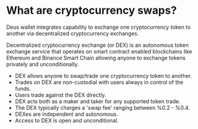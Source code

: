 # What are cryptocurrency swaps?

Deus wallet integrates capability to exchange one cryptocurrency token to another via decentralized cryptocurrency exchanges.

Decentralized cryptocurrency exchange (or DEX) is an autonomous token exchange service that operates on smart contract enabled blockchains like Ethereum and Binance Smart Chain allowing anyone to exchange tokens privately and unconditionally.

- DEX allows anyone to swap/trade one cryptocurrency token to another.
- Trades on DEX are non-custodial with users always in control of the funds.
- Users trade against the DEX directly.
- DEX acts both as a maker and taker for any supported token trade.
- The DEX typically charges a 'swap fee' ranging between %0.2 - %0.4.
- DEXes are independent and autonomous.
- Access to DEX is open and unconditional.

